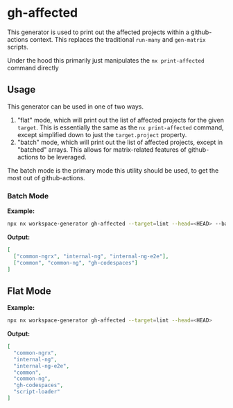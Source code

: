 # gh-affected

This generator is used to print out the affected projects within a github-actions context.
This replaces the traditional `run-many` and `gen-matrix` scripts.

Under the hood this primarily just manipulates the `nx print-affected` command directly

## Usage

This generator can be used in one of two ways.

1. "flat" mode, which will print out the list of affected projects for the given `target`.
   This is essentially the same as the `nx print-affected` command, except simplified down to just the `target.project` property.
2. "batch" mode, which will print out the list of affected projects, except in "batched" arrays.
   This allows for matrix-related features of github-actions to be leveraged.

The batch mode is the primary mode this utility should be used, to get the most out of github-actions.

### Batch Mode

**Example:**

```bash
npx nx workspace-generator gh-affected --target=lint --head=<HEAD> --batch=3
```

**Output:**

```json
[
  ["common-ngrx", "internal-ng", "internal-ng-e2e"],
  ["common", "common-ng", "gh-codespaces"]
]
```

## Flat Mode

**Example:**

```bash
npx nx workspace-generator gh-affected --target=lint --head=<HEAD>
```

**Output:**

```json
[
  "common-ngrx",
  "internal-ng",
  "internal-ng-e2e",
  "common",
  "common-ng",
  "gh-codespaces",
  "script-loader"
]
```
